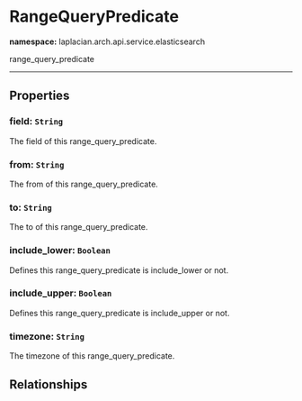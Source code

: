 # **RangeQueryPredicate**
**namespace:** laplacian.arch.api.service.elasticsearch

range_query_predicate



---

## Properties

### field: `String`
The field of this range_query_predicate.

### from: `String`
The from of this range_query_predicate.

### to: `String`
The to of this range_query_predicate.

### include_lower: `Boolean`
Defines this range_query_predicate is include_lower or not.

### include_upper: `Boolean`
Defines this range_query_predicate is include_upper or not.

### timezone: `String`
The timezone of this range_query_predicate.

## Relationships
